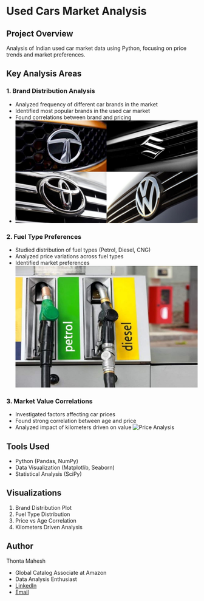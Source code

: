 # Used Cars Market Analysis

## Project Overview
Analysis of Indian used car market data using Python, focusing on price trends and market preferences.

## Key Analysis Areas

### 1. Brand Distribution Analysis
- Analyzed frequency of different car brands in the market
- Identified most popular brands in the used car market
- Found correlations between brand and pricing
- ![Brand Analysis](images/brand-logo.jpg)
  
### 2. Fuel Type Preferences
- Studied distribution of fuel types (Petrol, Diesel, CNG)
- Analyzed price variations across fuel types
- Identified market preferences
![Brand Analysis](images/Petrol-Diesel-Pump.jpg)

### 3. Market Value Correlations
- Investigated factors affecting car prices
- Found strong correlation between age and price
- Analyzed impact of kilometers driven on value
<img src="![stock_graph-5bfc2e9746e0fb00260bb3f9](https://github.com/user-attachments/assets/0e483d94-3b70-4113-a14e-cb16f665d54c)
" alt="Price Analysis" width="600"/>


## Tools Used
- Python (Pandas, NumPy)
- Data Visualization (Matplotlib, Seaborn)
- Statistical Analysis (SciPy)

## Visualizations
1. Brand Distribution Plot
2. Fuel Type Distribution
3. Price vs Age Correlation
4. Kilometers Driven Analysis

## Author
Thonta Mahesh
- Global Catalog Associate at Amazon
- Data Analysis Enthusiast
- [LinkedIn](https://www.linkedin.com/in/thontamahesh/)
- [Email](mailto:maheshthonta9247@gmail.com)
